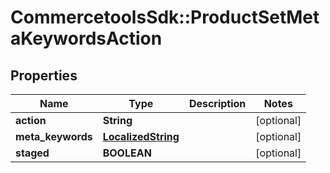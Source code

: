 # CommercetoolsSdk::ProductSetMetaKeywordsAction

## Properties
Name | Type | Description | Notes
------------ | ------------- | ------------- | -------------
**action** | **String** |  | [optional] 
**meta_keywords** | [**LocalizedString**](LocalizedString.md) |  | [optional] 
**staged** | **BOOLEAN** |  | [optional] 

